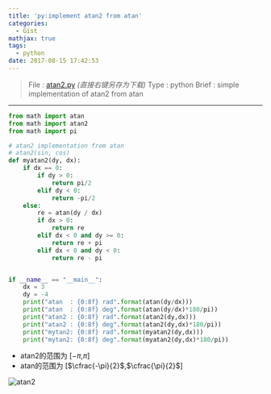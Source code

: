 ```yaml
---
title: 'py:implement atan2 from atan'
categories:
  - Gist
mathjax: true
tags:
  - python
date: 2017-08-15 17:42:53
---
```


> File : [atan2.py](atan2.py) *(直接右键另存为下载)*
> Type : python
> Brief : simple implementation of atan2 from atan

<!-- more -->

---

```python
from math import atan
from math import atan2
from math import pi

# atan2 implementation from atan
# atan2(sin, cos)
def myatan2(dy, dx):
    if dx == 0:
        if dy > 0:
            return pi/2
        elif dy < 0:
            return -pi/2
    else:
        re = atan(dy / dx)
        if dx > 0:
            return re
        elif dx < 0 and dy >= 0:
            return re + pi
        elif dx < 0 and dy < 0:
            return re - pi


if __name__ == "__main__":
    dx = 3
    dy = -4
    print("atan  : {0:8f} rad".format(atan(dy/dx)))
    print("atan  : {0:8f} deg".format(atan(dy/dx)*180/pi))
    print("atan2 : {0:8f} rad".format(atan2(dy,dx)))
    print("atan2 : {0:8f} deg".format(atan2(dy,dx)*180/pi))
    print("mytan2: {0:8f} rad".format(myatan2(dy,dx)))
    print("mytan2: {0:8f} deg".format(myatan2(dy,dx)*180/pi))
```

 - atan2的范围为 [$-\pi$,$\pi$]
 - atan的范围为 [$\cfrac{-\pi}{2}$,$\cfrac{\pi}{2}$]

![atan2](a2.gif)
